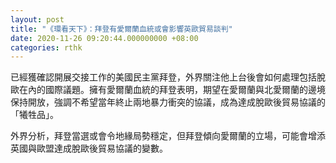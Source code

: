 ```yaml
---
layout: post
title: "《環看天下》：拜登有愛爾蘭血統或會影響英歐貿易談判"
date: 2020-11-26 09:20:44.000000000 +08:00
categories: rthk
---
```


已經獲確認開展交接工作的美國民主黨拜登，外界關注他上台後會如何處理包括脫歐在內的國際議題。擁有愛爾蘭血統的拜登表明，期望在愛爾蘭與北愛爾蘭的邊境保持開放，強調不希望當年終止兩地暴力衝突的協議，成為達成脫歐後貿易協議的「犧牲品」。

外界分析，拜登當選或會令地緣局勢穩定，但拜登傾向愛爾蘭的立場，可能會增添英國與歐盟達成脫歐後貿易協議的變數。
